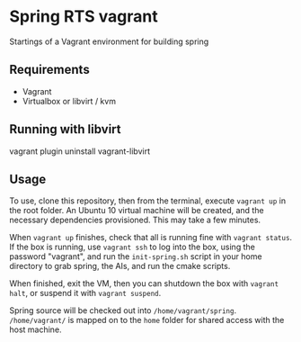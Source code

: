 # Spring RTS vagrant

Startings of a Vagrant environment for building spring

## Requirements

 - Vagrant
 - Virtualbox or libvirt / kvm



## Running with libvirt

 vagrant plugin uninstall vagrant-libvirt

## Usage

To use, clone this repository, then from the terminal, execute `vagrant up` in the root folder. An Ubuntu 10 virtual machine will be created, and the necessary dependencies provisioned. This may take a few minutes.

When `vagrant up` finishes, check that all is running fine with `vagrant status`. If the box is running, use `vagrant ssh` to log into the box, using the password "vagrant", and run the `init-spring.sh` script in your home directory to grab spring, the AIs, and run the cmake scripts.

When finished, exit the VM, then you can shutdown the box with `vagrant halt`, or suspend it with `vagrant suspend`.

Spring source will be checked out into `/home/vagrant/spring`. `/home/vagrant/` is mapped on to the `home` folder for shared access with the host machine.

